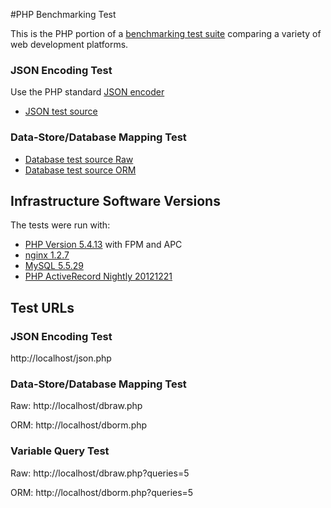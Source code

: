 #PHP Benchmarking Test

This is the PHP portion of a [benchmarking test suite](../) comparing a variety of web development platforms.

### JSON Encoding Test
Use the PHP standard [JSON encoder](http://www.php.net/manual/en/function.json-encode.php)

* [JSON test source](json.php)

### Data-Store/Database Mapping Test

* [Database test source Raw](dbraw.php)
* [Database test source ORM](dborm.php)

## Infrastructure Software Versions
The tests were run with:

* [PHP Version 5.4.13](http://www.php.net/) with FPM and APC
* [nginx 1.2.7](http://nginx.org/)
* [MySQL 5.5.29](https://dev.mysql.com/)
* [PHP ActiveRecord Nightly 20121221](http://www.phpactiverecord.org/)

## Test URLs
### JSON Encoding Test

http://localhost/json.php


### Data-Store/Database Mapping Test

Raw:
http://localhost/dbraw.php

ORM:
http://localhost/dborm.php

### Variable Query Test

Raw:
http://localhost/dbraw.php?queries=5

ORM:
http://localhost/dborm.php?queries=5
